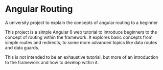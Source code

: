 # Angular Routing

A university project to explain the concepts of angular routing to a beginner

This project is a simple Angular 6 web tutorial to introduce beginners to the concept of routing within the framework. It explores basic concepts from simple routes and redirects, to some more advanced topics like data routes and data guards.

This is not intended to be an exhaustive tutorial, but more of an introduction to the framework and how to develop within it.
